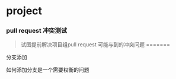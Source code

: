 project
=======

### pull request 冲突测试


> 试图提前解决项目组pull request 可能与到的冲突问题
=======

分支添加

如何添加分支是一个需要权衡的问题





